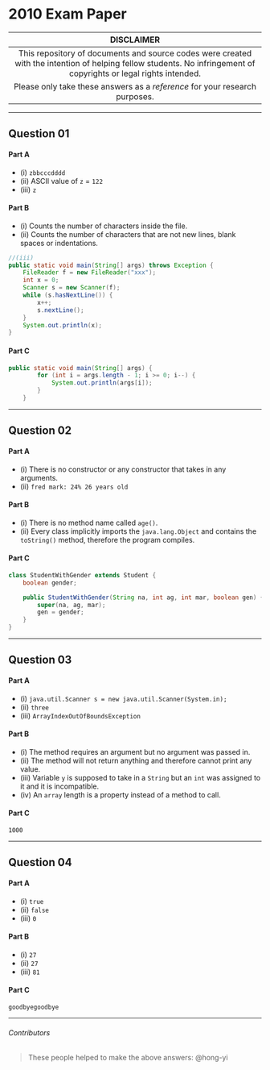 # 2010 Exam Paper

| **DISCLAIMER**  |
| :---: |
| This repository of documents and source codes were created with the intention of helping fellow students. No infringement of copyrights or legal rights intended. |
| Please only take these answers as a *reference* for your research purposes. |

---

## Question 01

#### Part A

* (i) `zbbcccdddd`
* (ii) ASCII value of `z` = `122`
* (iii) `z`

#### Part B

* (i) Counts the number of characters inside the file.
* (ii) Counts the number of characters that are not new lines, blank spaces or indentations.

```java
//(iii)
public static void main(String[] args) throws Exception {
    FileReader f = new FileReader("xxx");
    int x = 0;
    Scanner s = new Scanner(f);
    while (s.hasNextLine()) {
        x++;
        s.nextLine();
    }
    System.out.println(x);
}
```
#### Part C

```java
public static void main(String[] args) {
        for (int i = args.length - 1; i >= 0; i--) {
            System.out.println(args[i]);
        }
    }
```

---

## Question 02

#### Part A

* (i) There is no constructor or any constructor that takes in any arguments.
* (ii) `fred mark: 24% 26 years old`

#### Part B

* (i) There is no method name called `age()`.
* (ii) Every class implicitly imports the `java.lang.Object` and  contains the `toString()` method, therefore the program compiles.

#### Part C

```java
class StudentWithGender extends Student {
    boolean gender;

    public StudentWithGender(String na, int ag, int mar, boolean gen) {
        super(na, ag, mar);
        gen = gender;
    }
}
```

---

## Question 03

#### Part A
* (i) `java.util.Scanner s = new java.util.Scanner(System.in);`
* (ii) `three`
* (iii) `ArrayIndexOutOfBoundsException`

#### Part B
* (i) The method requires an argument but no argument was passed in.
* (ii) The method will not return anything and therefore cannot print any value.
* (iii) Variable `y` is supposed to take in a `String` but an `int` was assigned to it and it is incompatible.
* (iv) An `array` length is a property instead of a method to call.

#### Part C

`1000`

---

## Question 04

#### Part A
* (i) `true`
* (ii) `false`
* (iii) `0`

#### Part B
* (i) `27`
* (ii) `27`
* (iii) `81`

#### Part C
`goodbyegoodbye`

---

###### Contributors
> These people helped to make the above answers: @hong-yi

